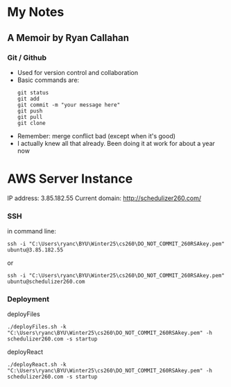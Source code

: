 # My Notes
## A Memoir by Ryan Callahan

### Git / Github
- Used for version control and collaboration
- Basic commands are:
  ```
  git status
  git add
  git commit -m "your message here"
  git push
  git pull
  git clone
  ```
- Remember: merge conflict bad (except when it's good)
- I actually knew all that already. Been doing it at work for about a year now

# AWS Server Instance
IP address: 3.85.182.55
Current domain: http://schedulizer260.com/

### SSH
in command line:
```
ssh -i "C:\Users\ryanc\BYU\Winter25\cs260\DO_NOT_COMMIT_260RSAkey.pem" ubuntu@3.85.182.55
```
or 
```
ssh -i "C:\Users\ryanc\BYU\Winter25\cs260\DO_NOT_COMMIT_260RSAkey.pem" ubuntu@schedulizer260.com
```

### Deployment

deployFiles
```
./deployFiles.sh -k "C:\Users\ryanc\BYU\Winter25\cs260\DO_NOT_COMMIT_260RSAkey.pem" -h schedulizer260.com -s startup
```

deployReact
```
./deployReact.sh -k "C:\Users\ryanc\BYU\Winter25\cs260\DO_NOT_COMMIT_260RSAkey.pem" -h schedulizer260.com -s startup
```
